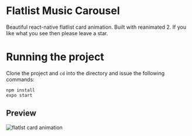 # Flatlist Music Carousel

Beautiful react-native flatlist card animation. Built with reanimated 2. If you like what you see then please leave a star.

# Running the project

Clone the project and `cd` into the directory and issue the following commands:

    npm install
    expo start

## Preview

![flatlst card animation](preview.webp=x800)
